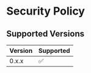 # Security Policy

## Supported Versions

| Version | Supported          |
| ------- | ------------------ |
| 0.x.x   | :white_check_mark: |
